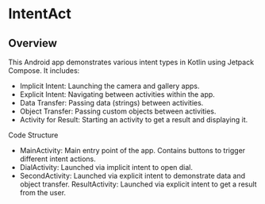 # IntentAct

## Overview

This Android app demonstrates various intent types in Kotlin using Jetpack Compose. It includes:

- Implicit Intent: Launching the camera and gallery apps.
- Explicit Intent: Navigating between activities within the app.
- Data Transfer: Passing data (strings) between activities.
- Object Transfer: Passing custom objects between activities.
- Activity for Result: Starting an activity to get a result and displaying it.

Code Structure

- MainActivity:
Main entry point of the app.
Contains buttons to trigger different intent actions.
- DialActivity:
Launched via implicit intent to open dial.
- SecondActivity:
Launched via explicit intent to demonstrate data and object transfer.
ResultActivity:
Launched via explicit intent to get a result from the user.
